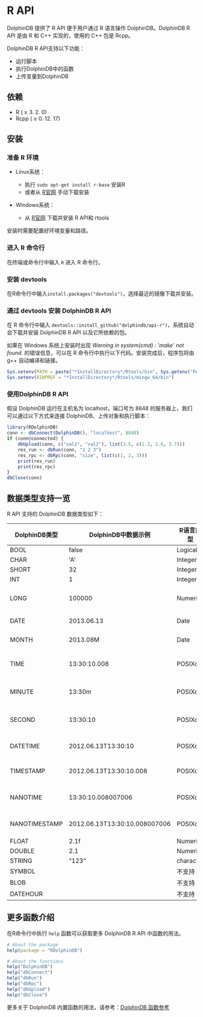 # R API

DolphinDB 提供了 R API 便于用户通过 R 语言操作 DolphinDB。DolphinDB R API 是由 R 和 C++ 实现的，使用的 C++ 包是 Rcpp。

DolphinDB R API支持以下功能：

- 运行脚本
- 执行DolphinDB中的函数
- 上传变量到DolphinDB

## 依赖

- R ( ≥ 3. 2. 0)
- Rcpp ( ≥ 0. 12. 17)

## 安装 

### 准备 R 环境

- Linux系统：

    - 执行 `sudo apt-get install r-base` 安装R
    - 或者从 [R官网](https://www.r-project.org/) 手动下载安装

- Windows系统：

    - 从 [R官网](https://www.r-project.org/) 下载并安装 R API和 rtools

安装时需要配置好环境变量和路径。

### 进入 R 命令行

在终端或命令行中输入 `R` 进入 R 命令行。

### 安装 devtools

在R命令行中输入`install.packages("devtools")`，选择最近的镜像下载并安装。

### 通过 devtools 安装 DolphinDB R API

在 R 命令行中输入 `devtools::install_github("dolphindb/api-r")`，系统自动会下载并安装 DolphinDB R API 以及它所依赖的包。

如果在 Windows 系统上安装时出现 *Warning in system(cmd) : 'make' not found.*  的错误信息，可以在 R 命令行中执行以下代码。安装完成后，程序包将由 g++ 自动编译和链接。

  ```R
  Sys.setenv(PATH = paste("*InstallDirectory*/Rtools/bin", Sys.getenv("PATH"), sep=";"))
  Sys.setenv(BINPREF = "*InstallDirectory*/Rtools/mingw_64/bin") 
  ```

### 使用DolphinDB R API

假设 DolphinDB 运行在主机名为 localhost，端口号为 8848 的服务器上，我们可以通过以下方式来连接 DolphinDB、上传对象和执行脚本：

```R
library(RDolphinDB)
conn <- dbConnect(DolphinDB(), "localhost", 8848)
if (conn@connected) {
    dbUpload(conn, c("val1", "val2"), list(3.5, c(1.3, 2.6, 3.7)))
    res_run <- dbRun(conn, "1 2 3")
    res_rpc <- dbRpc(conn, "size", list(c(1, 2, 3)))
    print(res_run)
    print(res_rpc)
}
dbClose(conn)
```


## 数据类型支持一览

R API 支持的 DolphinDB 数据类型如下：

| DolphinDB类型 | DolphinDB中数据示例 | R语言类型 | R语言中数据示例 | 说明 |
|---|---|---|---|---|
| BOOL | false | Logical | FALSE |   |
| CHAR | 'A' | Integer | 65 |   |
| SHORT | 32 | Integer | 32 |   |
| INT | 1 | Integer | 1 |   |
| LONG | 100000 | Numeric | 10000 | 因为R的整形最大就是2147483647 |
| DATE | 2013.06.13 | Date | 2013-06-13 |   |
| MONTH | 2013.08M | Date | 2013-08-01 | 指定为当月第一天 |
| TIME | 13:30:10.008 | POSIXct | 1970-01-01 13:30:10 | 指定为1970.01.01那天的该时刻 |
| MINUTE | 13:30m | POSIXct | 1970-01-01 13:30:00 | 指定为1970.01.01那天的该时刻 |
| SECOND | 13:30:10 | POSIXct | 1970-01-01 13:30:10 | 指定为1970.01.01那天的该时刻 |
| DATETIME | 2012.06.13T13:30:10 | POSIXct | 2012-06-13 13:30:10 |   |
| TIMESTAMP | 2012.06.13T13:30:10.008 | POSIXct | 2012-06-13 13:30:10 |   |
| NANOTIME | 13:30:10.008007006 | POSIXct | 1970-01-01 13:30:10 | 指定为1970.01.01那天的该时刻 |
| NANOTIMESTAMP | 2012.06.13T13:30:10.008007006 | POSIXct | 2012-06-13 13:30:10 |   |
| FLOAT | 2.1f | Numeric | 2.1 |   |
| DOUBLE | 2.1 | Numeric | 2.1 |   |
| STRING | “123” | character | “123” |   |
| SYMBOL |   | 不支持 |   |   |
| BLOB |   | 不支持 |   |   |
| DATEHOUR |   | 不支持 |   |   |

## 更多函数介绍

在R命令行中执行 `help` 函数可以获取更多 DolphinDB R API 中函数的用法。

```R
# About the package
help(package = "RDolphinDB")

# About the functions
help("DolphinDB")
help("dbConnect")
help("dbRun")
help("dbRpc")
help("dbUpload")
help("dbClose")
```

更多关于 DolphinDB 内置函数的用法，请参考：[DolphinDB 函数参考](https://docs.dolphindb.cn/zh/funcs/funcs_intro.html)
